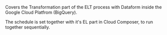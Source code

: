 Covers the Transformation part of the ELT process with Dataform inside the Google Cloud Platfrom (BigQuery).

The schedule is set together with it's EL part in Cloud Composer, to run together sequentially.
